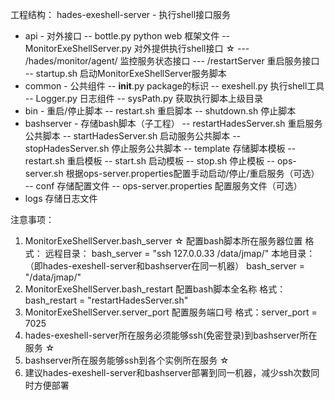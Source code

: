 工程结构：
hades-exeshell-server - 执行shell接口服务
  - api - 对外接口
          -- bottle.py python web 框架文件
          -- MonitorExeShellServer.py 对外提供执行shell接口 ☆
              --- /hades/monitor/agent/ 监控服务状态接口
              --- /restartServer 重启服务接口
          -- startup.sh 启动MonitorExeShellServer服务脚本        
  - common - 公共组件
                     -- __init__.py package的标识
                     -- exeshell.py 执行shell工具
                     -- Logger.py 日志组件
                     -- sysPath.py 获取执行脚本上级目录                  
  - bin - 重启/停止脚本
          -- restart.sh 重启脚本
          -- shutdown.sh 停止脚本    
  - bashserver - 存储bash脚本（子工程）
                        -- restartHadesServer.sh 重启服务公共脚本
                        -- startHadesServer.sh 启动服务公共脚本
                        -- stopHadesServer.sh 停止服务公共脚本
                        -- template 存储脚本模板
                                             -- restart.sh 重启模板
                                             -- start.sh 启动模板
                                             -- stop.sh 停止模板
                        -- ops-server.sh 根据ops-server.properties配置手动启动/停止/重启服务（可选）
                        -- conf 存储配置文件
                                   -- ops-server.properties 配置服务文件（可选）
  - logs 存储日志文件
  
注意事项：
1. MonitorExeShellServer.bash_server ☆
    配置bash脚本所在服务器位置
    格式：
          远程目录：
              bash_server = "ssh 127.0.0.33 /data/jmap/"
          本地目录：（即hades-exeshell-server和bashserver在同一机器）
              bash_server = "/data/jmap/" 
2. MonitorExeShellServer.bash_restart
    配置bash脚本全名称
    格式：bash_restart = "restartHadesServer.sh"
3. MonitorExeShellServer.server_port
    配置服务端口号
    格式：server_port = 7025
4. hades-exeshell-server所在服务必须能够ssh(免密登录)到bashserver所在服务 ☆
5. bashserver所在服务能够ssh到各个实例所在服务 ☆
6. 建议hades-exeshell-server和bashserver部署到同一机器，减少ssh次数同时方便部署

